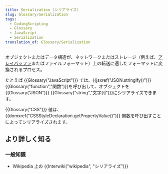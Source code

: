 ```yaml
---
title: Serialization (シリアライズ)
slug: Glossary/Serialization
tags:
  - CodingScripting
  - Glossary
  - JavaScript
  - Serialization
translation_of: Glossary/Serialization
---
```

オブジェクトまたはデータ構造が、ネットワークまたはストレージ（例えば、[アレイバッファ](/ja/docs/Web/JavaScript/Reference/Global_Objects/ArrayBuffer)またはファイルフォーマット）上の転送に適したフォーマットに変換されるプロセス。

たとえば {{Glossary("JavaScript")}} では、{{jsxref("JSON.stringify()")}} {{Glossary("function","関数")}}を呼び出して、オブジェクトを {{Glossary("JSON")}} {{Glossary("string","文字列")}}にシリアライズできます。

{{Glossary("CSS")}} 値は、{{domxref("CSSStyleDeclaration.getPropertyValue()")}} 関数を呼び出すことによってシリアライズされます。

## より詳しく知る

### 一般知識

- Wikipedia 上の {{Interwiki("wikipedia", "シリアライズ")}}
